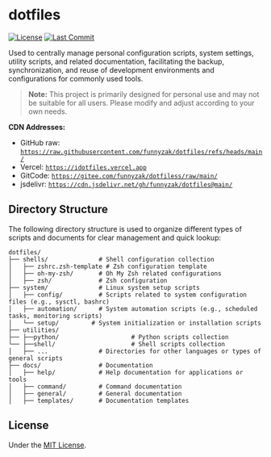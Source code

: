 # dotfiles

[![License](https://img.shields.io/badge/License-MIT-blue.svg)](LICENSE)
[![Last Commit](https://img.shields.io/github/last-commit/funnyzak/dotfiles)](https://github.com/funnyzak/dotfiles/commits/main)

Used to centrally manage personal configuration scripts, system settings, utility scripts, and related documentation, facilitating the backup, synchronization, and reuse of development environments and configurations for commonly used tools.

> **Note:** This project is primarily designed for personal use and may not be suitable for all users. Please modify and adjust according to your own needs.

**CDN Addresses:**

* GitHub raw: [`https://raw.githubusercontent.com/funnyzak/dotfiles/refs/heads/main/`](https://raw.githubusercontent.com/funnyzak/dotfiles/refs/heads/main/)
* Vercel: [`https://idotfiles.vercel.app`](https://idotfiles.vercel.app)
* GitCode: [`https://gitee.com/funnyzak/dotfiless/raw/main/`](https://gitee.com/funnyzak/dotfiless/raw/main/)
* jsdelivr: [`https://cdn.jsdelivr.net/gh/funnyzak/dotfiles@main/`](https://cdn.jsdelivr.net/gh/funnyzak/dotfiles@main/)

## Directory Structure

The following directory structure is used to organize different types of scripts and documents for clear management and quick lookup:

```
dotfiles/
├── shells/              # Shell configuration collection
│   ├── zshrc.zsh-template # Zsh configuration template
│   ├── oh-my-zsh/       # Oh My Zsh related configurations
│   ├── zsh/             # Zsh configuration
├── system/              # Linux system setup scripts
│   ├── config/          # Scripts related to system configuration files (e.g., sysctl, bashrc)
│   ├── automation/      # System automation scripts (e.g., scheduled tasks, monitoring scripts)
│   └── setup/         # System initialization or installation scripts
├── utilities/
├── ├──python/                    # Python scripts collection
└── ├──shell/                     # Shell scripts collection
│   ├── ...              # Directories for other languages or types of general scripts
├── docs/                # Documentation
│   ├── help/            # Help documentation for applications or tools
│   ├── command/         # Command documentation
│   ├── general/         # General documentation
│   ├── templates/       # Documentation templates
```

## License

Under the [MIT License](LICENSE).
